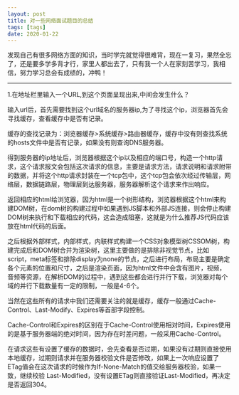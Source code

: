 ```yaml
---
layout: post
title: 对一些网络面试题目的总结
tags: [tags]
date: 2020-01-22
---
```


发现自己有很多网络方面的知识，当时学完就觉得很难背，现在一复习，果然全忘了，还是要多学多背才行，家里人都出去了，只有我一个人在家刻苦学习，我相信，努力学习总会有成绩的，冲鸭！

---
1.在地址栏里输入一个URL,到这个页面呈现出来,中间会发生什么？

输入url后，首先需要找到这个url域名的服务器ip,为了寻找这个ip，浏览器首先会寻找缓存，查看缓存中是否有记录。

缓存的查找记录为：浏览器缓存>系统缓存>路由器缓存，缓存中没有则查找系统的hosts文件中是否有记录，如果没有则查询DNS服务器。

得到服务器的ip地址后，浏览器根据这个ip以及相应的端口号，构造一个http请求，这个请求报文会包括这次请求的信息，主要是请求方法，请求说明和请求附带的数据，并将这个http请求封装在一个tcp包中，这个tcp包会依次经过传输层，网络层，数据链路层，物理层到达服务器，服务器解析这个请求来作出响应。

返回相应的html给浏览器，因为html是一个树形结构，浏览器根据这个html来构建DOM树，在dom树的构建过程中如果遇到JS脚本和外部JS连接，则会停止构建DOM树来执行和下载相应的代码，这会造成阻塞，这就是为什么推荐JS代码应该放在html代码的后面。

之后根据外部样式，内部样式，内联样式构建一个CSS对象模型树CSSOM树，构建完成后和DOM树合并为渲染树，这里主要做的是排除非视觉节点，比如script，meta标签和排除display为none的节点，之后进行布局，布局主要是确定各个元素的位置和尺寸，之后是渲染页面，因为html文件中会含有图片，视频，音频等资源，在解析DOM的过程中，遇到这些都会进行并行下载，浏览器对每个域的并行下载数量有一定的限制，一般是4-6个。

当然在这些所有的请求中我们还需要关注的就是缓存，缓存一般通过Cache-Control、Last-Modify、Expires等首部字段控制。 

Cache-Control和Expires的区别在于Cache-Control使用相对时间，Expires使用的是基于服务器端的绝对时间，因为存在时差问题，一般采用Cache-Control。

在请求这些有设置了缓存的数据时，会先查看是否过期，如果没有过期则直接使用本地缓存，过期则请求并在服务器校验文件是否修改，如果上一次响应设置了ETag值会在这次请求的时候作为If-None-Match的值交给服务器校验，如果一致，继续校验 Last-Modified，没有设置ETag则直接验证Last-Modified，再决定是否返回304。